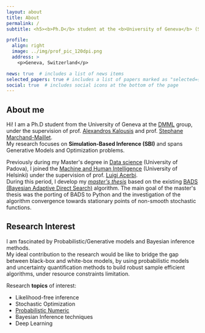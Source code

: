 ```yaml
---
layout: about
title: About
permalink: /
subtitle: <h5><b>Ph.D</b> student at the <b>University of Geneva</b> (Switzerland)</h5>.

profile:
  align: right
  image: ../img/prof_pic_120dpi.png
  address: >
    <p>Geneva, Switzerland</p>

news: true  # includes a list of news items
selected_papers: true # includes a list of papers marked as "selected={true}"
social: true  # includes social icons at the bottom of the page
---
```


**About me**
---
Hi! I am a Ph.D student from the University of Geneva at the [DMML](http://dmml.ch/) group, under the supervision of prof. [Alexandros Kalousis](http://dmml.ch/alexandros-kalousis/) and prof. [Stephane Marchand-Maillet](https://vision.unige.ch/stephanemarchandmaillet).<br>
My research focuses on **Simulation-Based Inference (SBI)** and spans Generative Models and Optimization problems.

Previously during my Master's degree in [Data science](https://datascience.math.unipd.it/) (University of Padova), I joined the [Machine and Human Intelligence](https://www2.helsinki.fi/en/researchgroups/machine-and-human-intelligence) (University of Helsinki) under the supervision of prof. [Luigi Acerbi](http://luigiacerbi.com/).<br> During this period, I develop my *[master's thesis](https://thesis.unipd.it/handle/20.500.12608/42162)* based on the existing [BADS (Bayesian Adaptive Direct Search)](https://papers.nips.cc/paper/2017/hash/df0aab058ce179e4f7ab135ed4e641a9-Abstract.html) algorithm. The main goal of the master's thesis was the porting of BADS to Python and the investigation of the algorithm convergence towards stationary points of non-smooth stochastic functions.

**Research Interest**
---

I am fascinated by Probabilistic/Generative models and Bayesian inference methods.<br>
My ideal contribution to the research would be like to bridge the gap between black-box and white-box models, by using probabilistic models and uncertainty quantification methods to build robust sample efficient algorithms, under resource constraints limitation.<br/>

Research **topics** of interest:

  * Likelihood-free inference
  * Stochastic Optimization
  * [Probabilistic Numeric](https://www.probabilistic-numerics.org/)
  * Bayesian Inference techniques
  * Deep Learning